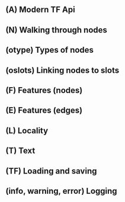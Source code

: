 ## (A) Modern TF Api

## (N) Walking through nodes

## (otype) Types of nodes

## (oslots) Linking nodes to slots

## (F) Features (nodes)

## (E) Features (edges)

## (L) Locality

## (T) Text

## (TF) Loading and saving

## (info, warning, error) Logging
